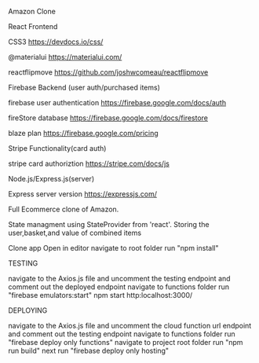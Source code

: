 Amazon Clone

React Frontend

CSS3
     https://devdocs.io/css/

 @materialui
     https://materialui.com/

 reactflipmove
     https://github.com/joshwcomeau/reactflipmove


Firebase Backend (user auth/purchased items)

 firebase user authentication
     https://firebase.google.com/docs/auth

 fireStore database
     https://firebase.google.com/docs/firestore

 blaze plan
     https://firebase.google.com/pricing


Stripe Functionality(card auth)

 stripe card authoriztion
     https://stripe.com/docs/js


Node.js/Express.js(server)

 Express server version
     https://expressjs.com/



Full Ecommerce clone of Amazon.

State managment using StateProvider from 'react'. Storing the user,basket,and value of combined items

Clone app
Open in editor
navigate to root folder
run "npm install"

TESTING

navigate to the Axios.js file and uncomment the testing endpoint and comment out the deployed endpoint
navigate to functions folder run "firebase emulators:start"
npm start
http:localhost:3000/

DEPLOYING

navigate to the Axios.js file and uncomment the cloud function url endpoint and comment out the testing endpoint
navigate to functions folder run "firebase deploy only functions"
navigate to project root folder run "npm run build"
next run "firebase deploy only hosting"
